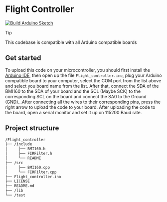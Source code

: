 # Flight Controller

[![Build Arduino Sketch](https://github.com/AbdoullahBougataya/Flight_controller/actions/workflows/main.yml/badge.svg)](https://github.com/AbdoullahBougataya/Flight_controller/actions/workflows/main.yml)

> [!TIP]
> This codebase is compatible with all Arduino compatible boards

## Get started

To upload this code on your microcontroller, you should first install the [Arduino IDE](https://downloads.arduino.cc/arduino-ide/arduino-ide_2.3.4_Windows_64bit.exe), then open up the file `Flight_controller.ino`, plug your Arduino compatible board to your computer, select the COM port from the list above and select you board name from the list. After that, connect the SDA of the BMI160 to the SDA of your board and the SCL (Maybe SCK) to the corresponding SCL on the board and connect the SA0 to the Ground (GND)...After connecting all the wires to their corresponding pins, press the right arrow to upload the code to your board. After uploading the code to the board, open a serial monitor and set it up on 115200 Baud rate.

## Project structure
``` sh
/Flight_controller
├── /include
│     ├── BMI160.h
│     ├── FIRFilter.h
│     └── README
├── /src
│     ├── BMI160.cpp
│     └── FIRFilter.cpp
├── Flight_controller.ino
├── LICENSE
├── README.md
├── /lib
└── /test
```

